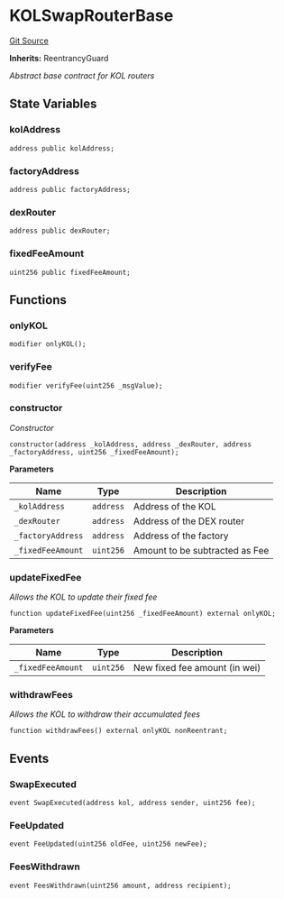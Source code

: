 # KOLSwapRouterBase
[Git Source](https://github.com-smastropiero/SherryLabs/sherry-contracts/blob/abea0d8e26a21a2127d6a1d9e961e252da35642b/contracts/kol-router/KOLSwapRouterBase.sol)

**Inherits:**
ReentrancyGuard

*Abstract base contract for KOL routers*


## State Variables
### kolAddress

```solidity
address public kolAddress;
```


### factoryAddress

```solidity
address public factoryAddress;
```


### dexRouter

```solidity
address public dexRouter;
```


### fixedFeeAmount

```solidity
uint256 public fixedFeeAmount;
```


## Functions
### onlyKOL


```solidity
modifier onlyKOL();
```

### verifyFee


```solidity
modifier verifyFee(uint256 _msgValue);
```

### constructor

*Constructor*


```solidity
constructor(address _kolAddress, address _dexRouter, address _factoryAddress, uint256 _fixedFeeAmount);
```
**Parameters**

|Name|Type|Description|
|----|----|-----------|
|`_kolAddress`|`address`|Address of the KOL|
|`_dexRouter`|`address`|Address of the DEX router|
|`_factoryAddress`|`address`|Address of the factory|
|`_fixedFeeAmount`|`uint256`|Amount to be subtracted as Fee|


### updateFixedFee

*Allows the KOL to update their fixed fee*


```solidity
function updateFixedFee(uint256 _fixedFeeAmount) external onlyKOL;
```
**Parameters**

|Name|Type|Description|
|----|----|-----------|
|`_fixedFeeAmount`|`uint256`|New fixed fee amount (in wei)|


### withdrawFees

*Allows the KOL to withdraw their accumulated fees*


```solidity
function withdrawFees() external onlyKOL nonReentrant;
```

## Events
### SwapExecuted

```solidity
event SwapExecuted(address kol, address sender, uint256 fee);
```

### FeeUpdated

```solidity
event FeeUpdated(uint256 oldFee, uint256 newFee);
```

### FeesWithdrawn

```solidity
event FeesWithdrawn(uint256 amount, address recipient);
```


